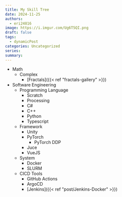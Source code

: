```yaml
---
title: My Skill Tree
date: 2024-11-25
authors:
  - eri24816
image: https://i.imgur.com/Ug6T5QI.png
draft: false
tags:
  - dynamicPost
categories: Uncategorized
series: 
summary:
---
```

- Math
	- Complex
		- [Fractals]({{< ref "fractals-gallery" >}})
- Software Engineering
	- Programming Language
		- Scratch
		- Processing
		- C#
		- C++
		- Python
		- Typescript
	- Framework
		- Unity
		- PyTorch
			- PyTorch DDP
		- Juce
		- VueJS
	- System
		- Docker
		- SLURM
	- CICD Tools
		- GitHub Actions
		- ArgoCD
		- [Jenkins]({{< ref "post/Jenkins-Docker" >}})